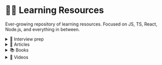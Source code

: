 # 🙇‍♂️ Learning Resources

Ever-growing repository of learning resources. Focused on JS, TS, React, Node.js, and everything in between.

<details><summary>💸 Interview prep</summary>
  
<details><summary>Behavioral questions</summary>
Non technical questions, mostly targeted towards knowing the candidate.

[LINK](/notes/Behavioral_Questions/Behavioral_Questions.md)
</details>
  
<details><summary>Technical questions</summary>
Technical questions, centered on the frontend stack.

[LINK](/notes/Technical_Questions/Technical_Questions.md)
</details>
  
</details>

<details><summary>📝 Articles</summary>

 * [comlink - Simpler interfaces for WebWorkers](https://davidea.st/articles/comlink-simple-web-worker/)
 * [Clean Code in JS](https://github.com/ryanmcdermott/clean-code-javascript)
 * [Offer negotiation in Silicon Valley](https://medium.com/@bayareabelletrist/how-i-negotiated-a-software-engineer-offer-in-silicon-valley-f11590f5c656)
 * [How not to bomb offer negotiations](https://medium.com/free-code-camp/how-not-to-bomb-your-offer-negotiation-c46bb9bc7dea)
 * [10 TS tips](https://medium.com/@martin_hotell/10-typescript-pro-tips-patterns-with-or-without-react-5799488d6680)
 * [Questions to ask in a remote interview](https://medium.com/free-code-camp/how-to-interview-for-a-remote-job-f6282ee0365d)
 * [Writting Epics & User stories](https://productcoalition.com/how-to-write-epics-and-user-stories-best-practice-1de5b983900)
  
</details>

<details><summary>📚 Books</summary>

 * [TODO]()
  
</details>

<details><summary>🎥 Videos</summary>

 * [Rich Harris - SPAs kill the web](https://www.youtube.com/watch?app=desktop&v=860d8usGC0o)
 * [Rich Harris - Rethinking reactivity](https://www.youtube.com/watch?v=AdNJ3fydeao&list=PLbQXBqcPbGN7elxkOnPAmJF9exd7xsSg2&index=1)
 * [Indie maker - Moodmonk](https://www.youtube.com/watch?v=c4l8e7pJCsA)
  
</details>
